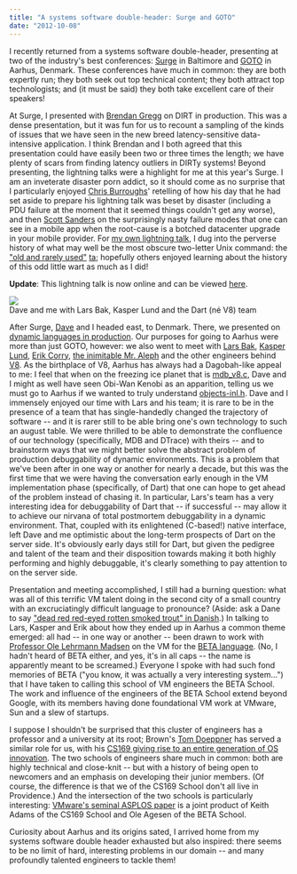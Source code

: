 ```yaml
---
title: "A systems software double-header: Surge and GOTO"
date: "2012-10-08"
---
```


I recently returned from a systems software double-header, presenting at two of the industry's best conferences: [Surge](http://omniti.com/surge/2012) in Baltimore and [GOTO](http://gotocon.com/aarhus-2012/) in Aarhus, Denmark. These conferences have much in common: they are both expertly run; they both seek out top technical content; they both attract top technologists; and (it must be said) they both take excellent care of their speakers!

At Surge, I presented with [Brendan Gregg](http://dtrace.org/blogs/brendan/) on DIRT in production. This was a dense presentation, but it was fun for us to recount a sampling of the kinds of issues that we have seen in the new breed latency-sensitive data-intensive application. I think Brendan and I both agreed that this presentation could have easily been two or three times the length; we have plenty of scars from finding latency outliers in DIRTy systems! Beyond presenting, the lightning talks were a highlight for me at this year's Surge. I am an inveterate disaster porn addict, so it should come as no surprise that I particularly enjoyed [Chris Burroughs](https://twitter.com/csby54)' retelling of how his day that he had set aside to prepare his lightning talk was beset by disaster (including a PDU failure at the moment that it seemed things couldn't get any worse), and then [Scott Sanders](https://twitter.com/scott_sanders) on the surprisingly nasty failure modes that one can see in a mobile app when the root-cause is a botched datacenter upgrade in your mobile provider. For [my own lightning talk](http://www.youtube.com/watch?v=Rk8aZv0JJuk&feature=player_detailpage#t=3493s), I dug into the perverse history of what may well be the most obscure two-letter Unix command: the ["old and rarely used"](http://illumos.org/man/1/troff) [ta](https://github.com/illumos/illumos-gate/blob/master/usr/src/cmd/troff/troff.d/ta.c); hopefully others enjoyed learning about the history of this odd little wart as much as I did!

**Update**: This lightning talk is now online and can be viewed [here](http://www.youtube.com/watch?v=Rk8aZv0JJuk&feature=player_detailpage#t=3493s).

![](http://dtrace.org/resources/bmc/v8-and-smartos.jpg)  
Dave and me with Lars Bak, Kasper Lund and the Dart (né V8) team

After Surge, [Dave](http://dtrace.org/blogs/dap) and I headed east, to Denmark. There, we presented on [dynamic languages in production](http://www.slideshare.net/bcantrill/goto2012). Our purposes for going to Aarhus were more than just GOTO, however: we also went to meet with [Lars Bak](http://en.wikipedia.org/wiki/Lars_Bak_(computer_programmer)), [Kasper Lund](https://plus.google.com/100258330325630692559/posts), [Erik Corry](https://twitter.com/erikcorry), [the inimitable Mr. Aleph](http://mrale.ph/) and the other engineers behind [V8](http://en.wikipedia.org/wiki/V8_(JavaScript_engine)). As the birthplace of V8, Aarhus has always had a Dagobah-like appeal to me: I feel that when on the freezing ice planet that is [mdb_v8.c](https://github.com/joyent/illumos-joyent/blob/master/usr/src/cmd/mdb/common/modules/v8/mdb_v8.c), Dave and I might as well have seen Obi-Wan Kenobi as an apparition, telling us we must go to Aarhus if we wanted to truly understand [objects-inl.h](v8%5C.googlecode%5C.com&ct=rc&cd=1&sq=). Dave and I immensely enjoyed our time with Lars and his team; it is rare to be in the presence of a team that has single-handedly changed the trajectory of software -- and it is rarer still to be able bring one's own technology to such an august table. We were thrilled to be able to demonstrate the confluence of our technology (specifically, MDB and DTrace) with theirs -- and to brainstorm ways that we might better solve the abstract problem of production debuggability of dynamic environments. This is a problem that we've been after in one way or another for nearly a decade, but this was the first time that we were having the conversation early enough in the VM implementation phase (specifically, of Dart) that one can hope to get ahead of the problem instead of chasing it. In particular, Lars's team has a very interesting idea for debuggability of Dart that -- if successful -- may allow it to achieve our nirvana of total postmortem debuggability in a dynamic environment. That, coupled with its enlightened (C-based!) native interface, left Dave and me optimistic about the long-term prospects of Dart on the server side. It's obviously early days still for Dart, but given the pedigree and talent of the team and their disposition towards making it both highly performing and highly debuggable, it's clearly something to pay attention to on the server side.

Presentation and meeting accomplished, I still had a burning question: what was all of this terrific VM talent doing in the second city of a small country with an excruciatingly difficult language to pronounce? (Aside: ask a Dane to say ["dead red red-eyed rotten smoked trout" in Danish](http://www.youtube.com/watch?v=_XwGcxNl8jc#t=5m22s).) In talking to Lars, Kasper and Erik about how they ended up in Aarhus a common theme emerged: all had -- in one way or another -- been drawn to work with [Professor Ole Lehrmann Madsen](http://users-cs.au.dk/olm/index.html/) on the VM for the [BETA language](http://cs.au.dk/~beta/). (No, I hadn't heard of BETA either, and yes, it's in all caps -- the name is apparently meant to be screamed.) Everyone I spoke with had such fond memories of BETA ("you know, it was actually a very interesting system...") that I have taken to calling this school of VM engineers the BETA School. The work and influence of the engineers of the BETA School extend beyond Google, with its members having done foundational VM work at VMware, Sun and a slew of startups.

I suppose I shouldn't be surprised that this cluster of engineers has a professor and a university at its root; Brown's [Tom Doeppner](http://www.cs.brown.edu/~twd/) has served a similar role for us, with his [CS169 giving rise to an entire generation of OS innovation](http://dtrace.org/blogs/bmc/2007/05/06/the-inculcation-of-systems-thinking/). The two schools of engineers share much in common: both are highly technical and close-knit -- but with a history of being open to newcomers and an emphasis on developing their junior members. (Of course, the difference is that we of the CS169 School don't all live in Providence.) And the intersection of the two schools is particularly interesting: [VMware's seminal ASPLOS paper](http://www.vmware.com/pdf/asplos235_adams.pdf) is a joint product of Keith Adams of the CS169 School and Ole Agesen of the BETA School.

Curiosity about Aarhus and its origins sated, I arrived home from my systems software double header exhausted but also inspired: there seems to be no limit of hard, interesting problems in our domain -- and many profoundly talented engineers to tackle them!
